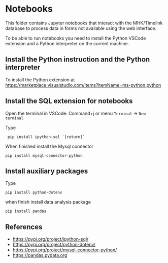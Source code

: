 # Notebooks

This folder contains Jupyter notebooks that interact with the MHK/Timelink database to process data in forms not available using the web interface.

To be able to run notebooks you need to install the Python VSCode extension and a Python interpreter on the current machine.

## Install the Python instruction and the Python interpreter

To install the Python extension at https://marketplace.visualstudio.com/items?itemName=ms-python.python

## Install the SQL extension for notebooks

Open the terminal in VSCode: Command+j or menu `Terminal` -> `New terminal`

Type 

     pip install ipython-sql `[return]`

When finished install the Mysql connector


    pip install mysql-connector-python


## Install auxiliary packages

Type 

    pip install python-dotenv

when finish install data analysis package

    pip install pandas

## References

* https://pypi.org/project/ipython-sql/
* https://pypi.org/project/python-dotenv/
* https://pypi.org/project/mysql-connector-python/
* https://pandas.pydata.org